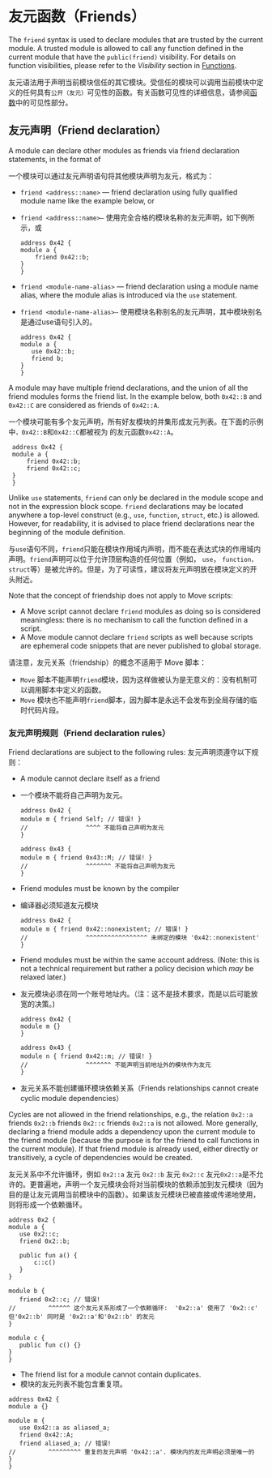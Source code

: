# 友元函数（Friends）

The `friend` syntax is used to declare modules that are trusted by the current module.
A trusted module is allowed to call any function defined in the current module that have the `public(friend)` visibility.
For details on function visibilities, please refer to the *Visibility* section in [Functions](functions.md).

友元语法用于声明当前模块信任的其它模块。受信任的模块可以调用当前模块中定义的任何具有`公开（友元）`可见性的函数。有关函数可见性的详细信息，请参阅[函数](functions.md)中的可见性部分。

## 友元声明（Friend declaration）

A module can declare other modules as friends via friend declaration statements, in the format of

一个模块可以通过友元声明语句将其他模块声明为友元，格式为：

- `friend <address::name>` — friend declaration using fully qualified module name like the example below, or
-	`friend <address::name>—` 使用完全合格的模块名称的友元声明，如下例所示，或

    ```
    address 0x42 {
    module a {
        friend 0x42::b;
    }
    }
    ```

- `friend <module-name-alias>` — friend declaration using a module name alias, where the module alias is introduced via the `use` statement.
- `friend <module-name-alias>—` 使用模块名称别名的友元声明，其中模块别名是通过use语句引入的。

   ```move
  address 0x42 {
  module a {
      use 0x42::b;
      friend b;
  }
  }
  ```

A module may have multiple friend declarations, and the union of all the friend modules forms the friend list.
In the example below, both `0x42::B` and `0x42::C` are considered as friends of `0x42::A`.

一个模块可能有多个友元声明，所有好友模块的并集形成友元列表。在下面的示例中`，0x42::B`和`0x42::C`都被视为 的友元函数`0x42::A`。

   ```move
    address 0x42 {
    module a {
        friend 0x42::b;
        friend 0x42::c;
    }
    }
  ```

Unlike `use` statements, `friend` can only be declared in the module scope and not in the expression block scope.
`friend` declarations may be located anywhere a top-level construct (e.g., `use`, `function`, `struct`, etc.) is allowed.
However, for readability, it is advised to place friend declarations near the beginning of the module definition.

与`use`语句不同，`friend`只能在模块作用域内声明，而不能在表达式块的作用域内声明。`friend`声明可以位于允许顶层构造的任何位置（例如， `use`， `function，struct`等）是被允许的。但是，为了可读性，建议将友元声明放在模块定义的开头附近。

Note that the concept of friendship does not apply to Move scripts:
- A Move script cannot declare `friend` modules as doing so is considered meaningless: there is no mechanism to call the function defined in a script.
- A Move module cannot declare `friend` scripts as well because scripts are ephemeral code snippets that are never published to global storage.

请注意，友元关系（friendship）的概念不适用于 Move 脚本：
-	`Move` 脚本不能声明`friend`模块，因为这样做被认为是无意义的：没有机制可以调用脚本中定义的函数。
-	`Move` 模块也不能声明`friend`脚本，因为脚本是永远不会发布到全局存储的临时代码片段。

### 友元声明规则（Friend declaration rules）
Friend declarations are subject to the following rules:
友元声明须遵守以下规则：

- A module cannot declare itself as a friend
- 一个模块不能将自己声明为友元。

   ```move=
  address 0x42 {
  module m { friend Self; // 错误! }
  //                ^^^^ 不能将自己声明为友元
  }

  address 0x43 {
  module m { friend 0x43::M; // 错误! }
  //                ^^^^^^^ 不能将自己声明为友元
  }
  ```

- Friend modules must be known by the compiler
- 编译器必须知道友元模块

   ```move=
  address 0x42 {
  module m { friend 0x42::nonexistent; // 错误! }
  //                ^^^^^^^^^^^^^^^^^ 未绑定的模块 '0x42::nonexistent'
  }
  ```

 - Friend modules must be within the same account address. (Note: this is not a technical requirement but rather a policy decision which *may* be relaxed later.)

 -	友元模块必须在同一个账号地址内。（注：这不是技术要求，而是以后可能放宽的决策。)

    ```move
    address 0x42 {
    module m {}
    }

    address 0x43 {
    module n { friend 0x42::m; // 错误! }
    //                ^^^^^^^ 不能声明当前地址外的模块作为友元
    }
    ```

-	友元关系不能创建循环模块依赖关系（Friends relationships cannot create cyclic module dependencies）

Cycles are not allowed in the friend relationships, e.g., the relation `0x2::a` friends `0x2::b` friends `0x2::c` friends `0x2::a` is not allowed.
More generally, declaring a friend module adds a dependency upon the current module to the friend module (because the purpose is for the friend to call functions in the current module).
If that friend module is already used, either directly or transitively, a cycle of dependencies would be created.

友元关系中不允许循环，例如 `0x2::a` 友元 `0x2::b` 友元 `0x2::c` 友元`0x2::a`是不允许的。更普遍地，声明一个友元模块会将对当前模块的依赖添加到友元模块（因为目的是让友元调用当前模块中的函数）。如果该友元模块已被直接或传递地使用，则将形成一个依赖循环。

   ```move
  address 0x2 {
  module a {
      use 0x2::c;
      friend 0x2::b;

      public fun a() {
          c::c()
      }
  }

  module b {
      friend 0x2::c; // 错误!
  //         ^^^^^^ 这个友元关系形成了一个依赖循环:  '0x2::a' 使用了 '0x2::c' 但'0x2::b' 同时是 '0x2::a'和'0x2::b' 的友元
  }

  module c {
      public fun c() {}
  }
  }
```

- The friend list for a module cannot contain duplicates.
-	模块的友元列表不能包含重复项。

   ```move=
  address 0x42 {
  module a {}

  module m {
      use 0x42::a as aliased_a;
      friend 0x42::A;
      friend aliased_a; // 错误!
  //         ^^^^^^^^^ 重复的友元声明 '0x42::a'. 模块内的友元声明必须是唯一的
  }
  }
  ```
